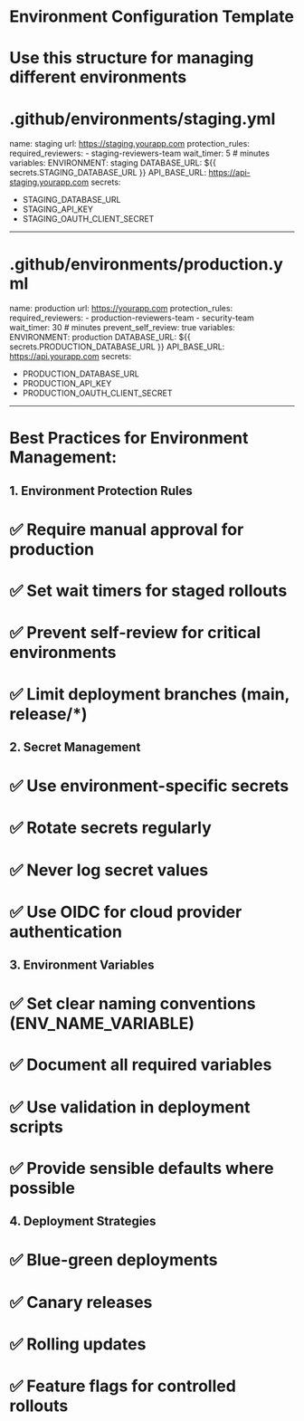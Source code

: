 # Environment Configuration Template

# Use this structure for managing different environments

# .github/environments/staging.yml

name: staging
url: https://staging.yourapp.com
protection_rules:
required_reviewers: - staging-reviewers-team
wait_timer: 5 # minutes
variables:
ENVIRONMENT: staging
DATABASE_URL: ${{ secrets.STAGING_DATABASE_URL }}
API_BASE_URL: https://api-staging.yourapp.com
secrets:

- STAGING_DATABASE_URL
- STAGING_API_KEY
- STAGING_OAUTH_CLIENT_SECRET

---

# .github/environments/production.yml

name: production
url: https://yourapp.com
protection_rules:
required_reviewers: - production-reviewers-team - security-team
wait_timer: 30 # minutes
prevent_self_review: true
variables:
ENVIRONMENT: production
DATABASE_URL: ${{ secrets.PRODUCTION_DATABASE_URL }}
API_BASE_URL: https://api.yourapp.com
secrets:

- PRODUCTION_DATABASE_URL
- PRODUCTION_API_KEY
- PRODUCTION_OAUTH_CLIENT_SECRET

---

# Best Practices for Environment Management:

## 1. Environment Protection Rules

# ✅ Require manual approval for production

# ✅ Set wait timers for staged rollouts

# ✅ Prevent self-review for critical environments

# ✅ Limit deployment branches (main, release/\*)

## 2. Secret Management

# ✅ Use environment-specific secrets

# ✅ Rotate secrets regularly

# ✅ Never log secret values

# ✅ Use OIDC for cloud provider authentication

## 3. Environment Variables

# ✅ Set clear naming conventions (ENV_NAME_VARIABLE)

# ✅ Document all required variables

# ✅ Use validation in deployment scripts

# ✅ Provide sensible defaults where possible

## 4. Deployment Strategies

# ✅ Blue-green deployments

# ✅ Canary releases

# ✅ Rolling updates

# ✅ Feature flags for controlled rollouts

